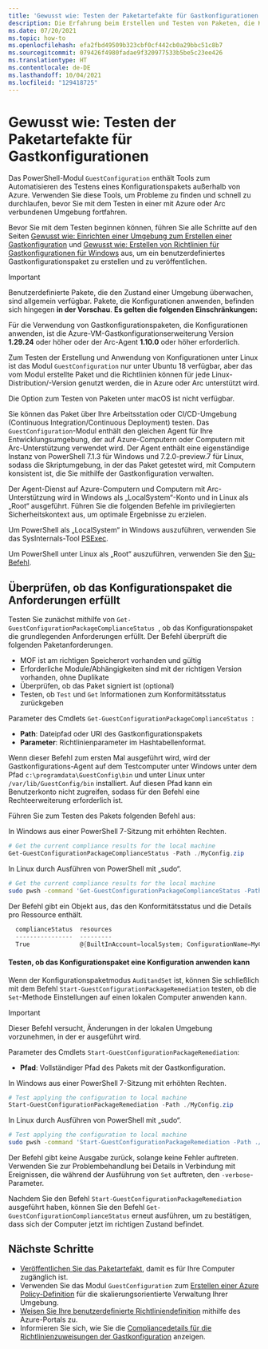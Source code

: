 ```yaml
---
title: 'Gewusst wie: Testen der Paketartefakte für Gastkonfigurationen'
description: Die Erfahrung beim Erstellen und Testen von Paketen, die Konfigurationen auf Computern überwachen oder anwenden.
ms.date: 07/20/2021
ms.topic: how-to
ms.openlocfilehash: efa2fbd49509b323cbf0cf442cb0a29bbc51c8b7
ms.sourcegitcommit: 079426f4980fadae9f320977533b5be5c23ee426
ms.translationtype: HT
ms.contentlocale: de-DE
ms.lasthandoff: 10/04/2021
ms.locfileid: "129418725"
---
```

# <a name="how-to-test-guest-configuration-package-artifacts"></a>Gewusst wie: Testen der Paketartefakte für Gastkonfigurationen

Das PowerShell-Modul `GuestConfiguration` enthält Tools zum Automatisieren des Testens eines Konfigurationspakets außerhalb von Azure. Verwenden Sie diese Tools, um Probleme zu finden und schnell zu durchlaufen, bevor Sie mit dem Testen in einer mit Azure oder Arc verbundenen Umgebung fortfahren.

Bevor Sie mit dem Testen beginnen können, führen Sie alle Schritte auf den Seiten [Gewusst wie: Einrichten einer Umgebung zum Erstellen einer Gastkonfiguration](./guest-configuration-create-setup.md) und [Gewusst wie: Erstellen von Richtlinien für Gastkonfigurationen für Windows](./guest-configuration-create.md) aus, um ein benutzerdefiniertes Gastkonfigurationspaket zu erstellen und zu veröffentlichen.

> [!IMPORTANT]
> Benutzerdefinierte Pakete, die den Zustand einer Umgebung überwachen, sind allgemein verfügbar. Pakete, die Konfigurationen anwenden, befinden sich hingegen **in der Vorschau**. **Es gelten die folgenden Einschränkungen:**
> 
> Für die Verwendung von Gastkonfigurationspaketen, die Konfigurationen anwenden, ist die Azure-VM-Gastkonfigurationserweiterung Version **1.29.24** oder höher oder der Arc-Agent **1.10.0** oder höher erforderlich.
> 
> Zum Testen der Erstellung und Anwendung von Konfigurationen unter Linux ist das Modul `GuestConfiguration` nur unter Ubuntu 18 verfügbar, aber das vom Modul erstellte Paket und die Richtlinien können für jede Linux-Distribution/-Version genutzt werden, die in Azure oder Arc unterstützt wird.
>
> Die Option zum Testen von Paketen unter macOS ist nicht verfügbar.

Sie können das Paket über Ihre Arbeitsstation oder CI/CD-Umgebung (Continuous Integration/Continuous Deployment) testen.  Das `GuestConfiguration`-Modul enthält den gleichen Agent für Ihre Entwicklungsumgebung, der auf Azure-Computern oder Computern mit Arc-Unterstützung verwendet wird. Der Agent enthält eine eigenständige Instanz von PowerShell 7.1.3 für Windows und 7.2.0-preview.7 für Linux, sodass die Skriptumgebung, in der das Paket getestet wird, mit Computern konsistent ist, die Sie mithilfe der Gastkonfiguration verwalten.

Der Agent-Dienst auf Azure-Computern und Computern mit Arc-Unterstützung wird in Windows als „LocalSystem“-Konto und in Linux als „Root“ ausgeführt. Führen Sie die folgenden Befehle im privilegierten Sicherheitskontext aus, um optimale Ergebnisse zu erzielen.

Um PowerShell als „LocalSystem“ in Windows auszuführen, verwenden Sie das SysInternals-Tool [PSExec](/sysinternals/downloads/psexec).

Um PowerShell unter Linux als „Root“ auszuführen, verwenden Sie den [Su-Befehl](https://manpages.ubuntu.com/manpages/man1/su.1.html).

## <a name="validate-the-configuration-package-meets-requirements"></a>Überprüfen, ob das Konfigurationspaket die Anforderungen erfüllt

Testen Sie zunächst mithilfe von `Get-GuestConfigurationPackageComplianceStatus `, ob das Konfigurationspaket die grundlegenden Anforderungen erfüllt. Der Befehl überprüft die folgenden Paketanforderungen.

- MOF ist am richtigen Speicherort vorhanden und gültig
- Erforderliche Module/Abhängigkeiten sind mit der richtigen Version vorhanden, ohne Duplikate
- Überprüfen, ob das Paket signiert ist (optional)
- Testen, ob `Test` und `Get` Informationen zum Konformitätsstatus zurückgeben

Parameter des Cmdlets `Get-GuestConfigurationPackageComplianceStatus `:

- **Path**: Dateipfad oder URI des Gastkonfigurationspakets
- **Parameter**: Richtlinienparameter im Hashtabellenformat.

Wenn dieser Befehl zum ersten Mal ausgeführt wird, wird der Gastkonfigurations-Agent auf dem Testcomputer unter Windows unter dem Pfad `c:\programdata\GuestConfig\bin` und unter Linux unter `/var/lib/GuestConfig/bin` installiert. Auf diesen Pfad kann ein Benutzerkonto nicht zugreifen, sodass für den Befehl eine Rechteerweiterung erforderlich ist.

Führen Sie zum Testen des Pakets folgenden Befehl aus:

In Windows aus einer PowerShell 7-Sitzung mit erhöhten Rechten.

```powershell
# Get the current compliance results for the local machine
Get-GuestConfigurationPackageComplianceStatus -Path ./MyConfig.zip
```

In Linux durch Ausführen von PowerShell mit „sudo“.

```bash
# Get the current compliance results for the local machine
sudo pwsh -command 'Get-GuestConfigurationPackageComplianceStatus -Path ./MyConfig.zip'
```

Der Befehl gibt ein Objekt aus, das den Konformitätsstatus und die Details pro Ressource enthält.

```powershell
  complianceStatus  resources
  ----------------  ---------
  True              @{BuiltInAccount=localSystem; ConfigurationName=MyConfig; Credential=; Dependencies=System.Obje…
```

#### <a name="test-the-configuration-package-can-apply-a-configuration"></a>Testen, ob das Konfigurationspaket eine Konfiguration anwenden kann

Wenn der Konfigurationspaketmodus `AuditandSet` ist, können Sie schließlich mit dem Befehl `Start-GuestConfigurationPackageRemediation` testen, ob die `Set`-Methode Einstellungen auf einen lokalen Computer anwenden kann.

> [!IMPORTANT]
> Dieser Befehl versucht, Änderungen in der lokalen Umgebung vorzunehmen, in der er ausgeführt wird.

Parameter des Cmdlets `Start-GuestConfigurationPackageRemediation`:

- **Pfad**: Vollständiger Pfad des Pakets mit der Gastkonfiguration.

In Windows aus einer PowerShell 7-Sitzung mit erhöhten Rechten.

```powershell
# Test applying the configuration to local machine
Start-GuestConfigurationPackageRemediation -Path ./MyConfig.zip
```

In Linux durch Ausführen von PowerShell mit „sudo“.

```bash
# Test applying the configuration to local machine
sudo pwsh -command 'Start-GuestConfigurationPackageRemediation -Path ./MyConfig.zip'
```

Der Befehl gibt keine Ausgabe zurück, solange keine Fehler auftreten. Verwenden Sie zur Problembehandlung bei Details in Verbindung mit Ereignissen, die während der Ausführung von `Set` auftreten, den `-verbose`-Parameter.

Nachdem Sie den Befehl `Start-GuestConfigurationPackageRemediation` ausgeführt haben, können Sie den Befehl `Get-GuestConfigurationComplianceStatus` erneut ausführen, um zu bestätigen, dass sich der Computer jetzt im richtigen Zustand befindet.

## <a name="next-steps"></a>Nächste Schritte

- [Veröffentlichen Sie das Paketartefakt](./guest-configuration-create-publish.md), damit es für Ihre Computer zugänglich ist.
- Verwenden Sie das Modul `GuestConfiguration` zum [Erstellen einer Azure Policy-Definition](./guest-configuration-create-definition.md) für die skalierungsorientierte Verwaltung Ihrer Umgebung.
- [Weisen Sie Ihre benutzerdefinierte Richtliniendefinition](../assign-policy-portal.md) mithilfe des Azure-Portals zu.
- Informieren Sie sich, wie Sie die [Compliancedetails für die Richtlinienzuweisungen der Gastkonfiguration](./determine-non-compliance.md#compliance-details-for-guest-configuration) anzeigen.
